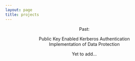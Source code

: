 ```yaml
---
layout: page
title: projects
---
```

<center>
Past: <br>

Public Key Enabled Kerberos Authentication<br>
Implementation of Data Protection<br>


Yet to add...

</center>

